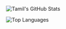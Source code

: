 <!-- GitHub Stats (optional) -->
![Tamil's GitHub Stats](https://github-readme-stats.vercel.app/api?username=Tamil848&show_icons=true&theme=github_dark&cache_seconds=3600)

<!-- Optional: Top Languages -->
![Top Languages](https://github-readme-stats.vercel.app/api/top-langs/?username=Tamil848&layout=compact&theme=github_dark&cache_seconds=3600)
